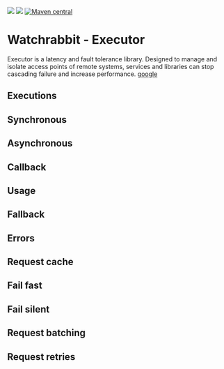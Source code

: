 [![][coverage img]][coverage]
[![][travis img]][travis]
[![Maven central][maven img]][maven]

Watchrabbit - Executor
======================

Executor is a latency and fault tolerance library. Designed to manage and isolate access points of remote systems, services and libraries can stop cascading failure and increase performance. [google](www.google.com)

Executions
----------

## Synchronous 
## Asynchronous
## Callback

Usage
-----

## Fallback
## Errors
## Request cache
## Fail fast
## Fail silent
## Request batching
## Request retries 


[coverage]:https://coveralls.io/r/watchrabbit/rabbit-executor
[coverage img]:https://img.shields.io/coveralls/watchrabbit/rabbit-executor.png
[travis]:https://travis-ci.org/watchrabbit/rabbit-executor
[travis img]:https://travis-ci.org/watchrabbit/rabbit-executor.svg?branch=master
[maven]:https://maven-badges.herokuapp.com/maven-central/com.watchrabbit/rabbit-executor
[maven img]:https://maven-badges.herokuapp.com/maven-central/com.watchrabbit/rabbit-executor/badge.svg
